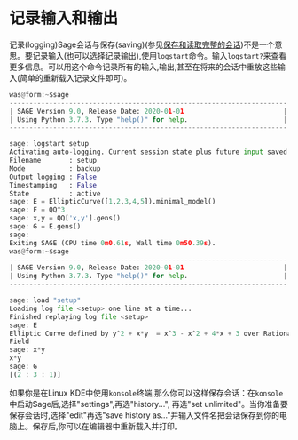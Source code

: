 记录输入和输出
====

记录(logging)Sage会话与保存(saving)(参见[保存和读取完整的会话](03.10_Saving_and_Loading_Complete_Sessions.md))不是一个意思。要记录输入(也可以选择记录输出),使用`logstart`命令。输入`logstart?`来查看更多信息。可以用这个命令记录所有的输入,输出,甚至在将来的会话中重放这些输入(简单的重新载入记录文件即可)。
```py
was@form:~$sage
----------------------------------------------------------------------
| SAGE Version 9.0, Release Date: 2020-01-01                         |
| Using Python 3.7.3. Type "help()" for help.                        |
----------------------------------------------------------------------

sage: logstart setup
Activating auto-logging. Current session state plus future input saved.
Filename       : setup
Mode           : backup
Output logging : False
Timestamping   : False
State          : active
sage: E = EllipticCurve([1,2,3,4,5]).minimal_model()
sage: F = QQ^3
sage: x,y = QQ['x,y'].gens()
sage: G = E.gens()
sage:
Exiting SAGE (CPU time 0m0.61s, Wall time 0m50.39s).
was@form:~$sage
----------------------------------------------------------------------
| SAGE Version 9.0, Release Date: 2020-01-01                         |
| Using Python 3.7.3. Type "help()" for help.                        |
----------------------------------------------------------------------

sage: load "setup"
Loading log file <setup> one line at a time...
Finished replaying log file <setup>
sage: E
Elliptic Curve defined by y^2 + x*y  = x^3 - x^2 + 4*x + 3 over Rational 
Field
sage: x*y
x*y
sage: G
[(2 : 3 : 1)]
```


如果你是在Linux KDE中使用`konsole`终端,那么你可以这样保存会话：在`konsole`中启动Sage后,选择"settings",再选"history...", 再选"set unlimited"。当你准备要保存会话时,选择"edit"再选"save history as..."并输入文件名把会话保存到你的电脑上。保存后,你可以在编辑器中重新载入并打印。